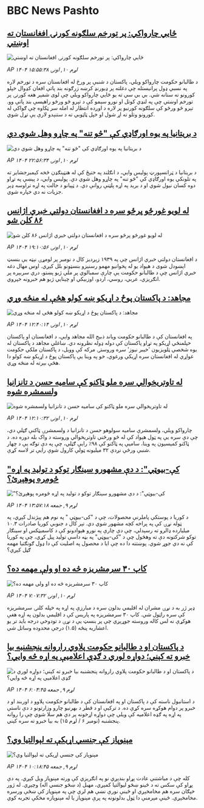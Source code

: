 # BBC News Pashto## [ځايي چارواکي: پر تورخم سلګونه کورنۍ افغانستان ته اوښتي](https://www.bbc.com/pashto/articles/cy0kkvx1keko?at_medium=RSS&at_campaign=rss?at_campaign=githubrss)![ځايي چارواکي: پر تورخم سلګونه کورنۍ افغانستان ته اوښتي](https://ichef.bbci.co.uk/ace/ws/240/cpsprodpb/9324/live/2248df80-b73b-11f0-b2a1-6f537f66f9aa.jpg)_AP ۱۴۰۴ لړم ۱۰, اونۍ ۱۵:۵۵:۳۸_د طالبانو حکومت چارواکو ویلي، پاکستان د شنبې پر ورځ له افغانستان سره د تورخم لاره په نسبي ډول پرانیستله چې دغلته پر ډیورنډ کرښه زرګونه بند پاتې افغان کډوال خپلو کورونو ته ستانه شي.
بي بي سي ته یو ځايي چارواکو ویلي چې لوی شمېر هغه کورنۍ  پر تورخم اوښتي چې په لنډي کوتل او نورو سیمو کې د تېرو څو ورځو راهیسې بند پاتې وو. تېرو څو ورځو کې سلګونه کورنیو پر لاره د اوږده انتظار له امله سر ټکاوه چې ګواکې له کورونو وتلو ته اړ شول او خپل ټاټوبي ته د ستنېدو لارې یې تړل شوي.## [د بریتانيا په يوه اورګاډي کې "څو تنه" په چاړو وهل شوي دي](https://www.bbc.com/pashto/articles/czxkk55qwlzo?at_medium=RSS&at_campaign=rss?at_campaign=githubrss)![د بریتانيا په يوه اورګاډي کې "څو تنه" په چاړو وهل شوي دي](https://ichef.bbci.co.uk/ace/ws/240/cpsprodpb/e748/live/c7ed9c20-b775-11f0-ba75-093eca1ac29b.jpg)_AP ۱۴۰۴ لړم ۱۰, اونۍ ۲۲:۵۶:۳۴_د بریتانیا د ټرانسپورټ پولیس وايي، د انګلند په ختیځ کې له هنټینګډن څخه کیمبرجشایر ته په تلونکي یوه اورګاډي کې "څو تنه" په چاړو وهل شوي دي. پولیس وايي، د پېښې په تړاو دوه کسان نیول شوي او د بريد په اړه پلټنې روانې دي. د ټپيانو د حالت په اړه تراوسه ډېر جزيات نه دي خپاره شوي.## [له لویو غورځو پرځو سره د افغانستان دولتي خبري اژانس ۸۶ کلن شو](https://www.bbc.com/pashto/articles/cly11d0rzg1o?at_medium=RSS&at_campaign=rss?at_campaign=githubrss)![له لویو غورځو پرځو سره د افغانستان دولتي خبري اژانس ۸۶ کلن شو](https://ichef.bbci.co.uk/ace/ws/240/cpsprodpb/e61e/live/e1b1f470-b753-11f0-92af-41f9e45019bf.jpg)_AP ۱۴۰۴ لړم ۱۰, اونۍ ۱۹:۱۰:۵۶_د افغانستان دولتي خبري اژانس چې په ۱۹۳۹ زېږدیز کال د نومبر پر لومړۍ نېټه یې بنسټ اېښودل شوی د هېواد یو له پخوانیو مهمو رسنیزو بنسټونو بلل کېږي.
اوس مهال دغه خبري اژانس چې د طالبانو حکومت یې چارې سمبالوي پر ملي ژبو پښتو، دري سربېره پر انګرېزي، عربي، روسي، اردو، اوزبیکي او چینايي ژبو هم خبرونه خپروي.## [مجاهد: د پاکستان پوځ د اړیکو ښه کولو هڅې له منځه وړي](https://www.bbc.com/pashto/articles/c2011grzkpyo?at_medium=RSS&at_campaign=rss?at_campaign=githubrss)![مجاهد: د پاکستان پوځ د اړیکو ښه کولو هڅې له منځه وړي](https://ichef.bbci.co.uk/ace/ws/240/cpsprodpb/0c7f/live/7d6e7c20-b71e-11f0-b2a1-6f537f66f9aa.jpg)_AP ۱۴۰۴ لړم ۱۰, اونۍ ۱۲:۴۰:۱۴_په افغانستان کې د طالبانو حکومت ویاند ذبیح الله مجاهد وايي، د افغانستان او پاکستان خپلمنځي اړیکو په تړاو پاکستان کې دوله ډوله نظرونه دي. ښاغلي مجاهد د پاکستان له یوه شخصي ټلویزیون 'خیبر نیوز' سره وروستۍ مرکه کې وویل، د پاکستان ملکي حکومت غواړي له افغانستان سره اړیکي ورغوي، خو په وینا یې پاکستان پوځ د اړیکو ښه کولو دا هڅې بېرته له منځه وړي.## [ له تاوتریخوالي سره ملو ټاکنو کې سامیه حسن د تانزانیا ولسمشره شوه](https://www.bbc.com/pashto/articles/c5yddd796p7o?at_medium=RSS&at_campaign=rss?at_campaign=githubrss)![ له تاوتریخوالي سره ملو ټاکنو کې سامیه حسن د تانزانیا ولسمشره شوه](https://ichef.bbci.co.uk/ace/ws/240/cpsprodpb/79ba/live/230fab30-b6e9-11f0-8541-9720c7d6d108.jpg)_AP ۱۴۰۴ لړم ۱۰, اونۍ ۱۲:۱۰:۳۲_چارواکو ویلي، ولسمشرې سامیه سولوهو حسن د تانزانیا د ولسمشرۍ ټاکنې ګټلې دي، چې دې سره یې په ټول هېواد کې له څو ورځني تاوتریخوالي وروسته د واک بله دوره ده.
د ټاکنو کمیسیون په وینا، سامیې په ټاکنو کې ۹۸٪ رایې ګټلي، چې په دې توګه یې د چهار شنبې ورځې نږدې ۳۲ میلیونه ټولې کارول شوې رایې تر لاسه کړې.## ["کې-بیوټي": د دې مشهورو سینګار توکو د تولید په اړه څومره پوهېږئ؟](https://www.bbc.com/pashto/articles/ckgz6jg6x0ko?at_medium=RSS&at_campaign=rss?at_campaign=githubrss)!["کې-بیوټي": د دې مشهورو سینګار توکو د تولید په اړه څومره پوهېږئ؟](https://ichef.bbci.co.uk/ace/ws/240/cpsprodpb/414c/live/a1c3dc00-b589-11f0-b2a1-6f537f66f9aa.jpg)_AP ۱۴۰۴ لړم ۹, جمعه ۱۳:۵۷:۱۸_د کوریا د پوستکي پاملرنې محصولات، چې د "کی-بیوټي " په نوم هم پېژندل کېږي، په ټوله نړۍ کې په پراخه کچه مشهور شوي دي.
تېر کال د جنوبي کوریا صادرات ۱۰.۳ میلیارده ډالرو ته رسېدلي، چې دې چارې په نورو هېوادونو کې د کاسمیټکس او سینګار توکو شرکتونه دې ته وهڅول چې د "کی-بیوټي" په بڼه داسې تولید پیل کړي، چې په کوریا کې نه دي جوړ شوي.
پوښتنه دا ده چې ایا د محصول په اصليت کې دا ډول ګونګتیا مهمه ګڼل کېږي؟## [کاپ ۳۰ سرمشریزه څه ده او ولې مهمه ده؟](https://www.bbc.com/pashto/articles/cvg778j2ryyo?at_medium=RSS&at_campaign=rss?at_campaign=githubrss)![کاپ ۳۰ سرمشریزه څه ده او ولې مهمه ده؟](https://ichef.bbci.co.uk/ace/ws/240/cpsprodpb/405d/live/55ac28f0-b5a6-11f0-8833-43b4d09dd0bc.jpg)_AP ۱۴۰۴ لړم ۱۰, اونۍ ۷:۰۷:۳۲_ډېر ژر به د نړۍ مشران له اقليمي بدلون سره د مبارزې په اړه په خپله کلنۍ سرمشریزه کې سره راټول شي.
کاپ ۳۰ سرمشریزه په پاریس کې د اقلیمي بدلون په اړه هغې هوکړې نه لس کاله وروسته جوړېږي چې پر بنسټ یې د نړۍ د تودوخې درجه باید تر یو اعشاریه پنځه (۱.۵) درجې محدوده وساتل شي.## [د پاکستان او د طالبانو حکومت پلاوي راروانه پنجشنبه بیا خبرو ته کېني؛ دواړه لوري د ګډې اعلامیې په اړه څه وايي؟](https://www.bbc.com/pashto/articles/cvg4q5xwn96o?at_medium=RSS&at_campaign=rss?at_campaign=githubrss)![د پاکستان او د طالبانو حکومت پلاوي راروانه پنجشنبه بیا خبرو ته کېني؛ دواړه لوري د ګډې اعلامیې په اړه څه وايي؟](https://ichef.bbci.co.uk/ace/ws/240/cpsprodpb/3fd6/live/fd3686f0-b60b-11f0-ba75-093eca1ac29b.jpg)_AP ۱۴۰۴ لړم ۹, جمعه ۶:۰۴:۴۵_د استانبول ناسته کې د پاکستان او په افغانستان کې د طالبانو حکومت پلاوو د اوربند او د خبرو پر دوام هوکړه سره کړې ده.
د ترکیې او د قطر د بهرنیو چارو وزارتونو د دې ناستې په اړه په ګډه اعلامیه کې ویلي چې دواړه اړخونه پر دې هم سلا شوي چې را روانه پنجشنبه (نومبر ۶ / لړم ۱۵) به بیا خبرو ته سره کېني.## [ مېنوپاز کې جنسي اړيکې ته لېوالتيا وي؟](https://www.bbc.com/pashto/articles/cddr39n2p67o?at_medium=RSS&at_campaign=rss?at_campaign=githubrss)![ مېنوپاز کې جنسي اړيکې ته لېوالتيا وي؟](https://ichef.bbci.co.uk/ace/ws/240/cpsprodpb/bbd1/live/620400e0-b3fe-11f0-b2a1-6f537f66f9aa.jpg)_AP ۱۴۰۴ لړم ۹, جمعه ۱۰:۱۸:۴۵_کله چې د میاشتني عادت پړاو بندېږي نو په انګرېزي کې ورته مېنوپاز ویل کېږي. په دې پړاو کې سکس ته د ځینو ښځو لیوالتیا کمېږي، مهبل (د ښځو جنسي اله) وچېږي. له ژور خپګان سره هم مخامخېږي او ځینې نورې نښې هم لري چې په مېنوپاز کې ښځې ورسره مخامخېږي.
ځینې مېرمنې دا ټول بدلونونه په پرې مېنوپاز یا له مېنوپازه مخکې تجربه کوي.